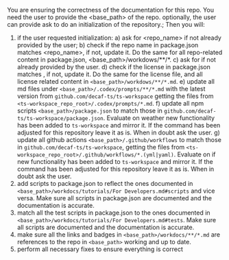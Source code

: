 You are ensuring the correctness of the documentation for this repo. 
You need the user to provide the <base_path> of the repo. 
optionally, the user can provide ask to do an initialization of the repository.;
Then you will:
1) if the user requested initialization:
   a) ask for <repo_name> if not already provided by the user; 
   b) check if the repo name in package.json matches <repo_name>, if not, update it. Do the same for all repo-related content in package.json, <base_path>/workdows/**/*.
   c) ask for <license> if not already provided by the user.
   d) check if the license in package.json matches <license>, if not, update it. Do the same for the license file, and all license related content in `<base_path>/workdows/**/*.md`.
   e) update all md files under `<base_path>/.codex/prompts/**/*.md` with the latest version from `github.com/decaf-ts/ts-workspace` getting the files from `<ts-workspace_repo_root>/.codex/prompts/*.md`.
   f) update all npm scripts `<base_path>/package.json` to match those in `github.com/decaf-ts/ts-workspace/package.json`. Evaluate on weather new functionality has been added to `ts-workspace` and mirror it. If the command has been adjusted for this repository leave it as is. When in doubt ask the user.
   g) update all github actions `<base_path>/.github/workflows` to match those in `github.com/decaf-ts/ts-workspace`, getting the files from `<ts-workspace_repo_root>/.github/workflows/*.(yml|yaml)`. Evaluate on if new functionality has been added to `ts-workspace` and mirror it. If the command has been adjusted for this repository leave it as is. When in doubt ask the user.
2) add scripts to package.json to reflect the ones documented in `<base_path>/workdocs/tutorials/For Developers.md#scripts` and vice versa. Make sure all scripts in package.json are documented and the documentation is accurate.
3) match all the test scripts in package.json to the ones documented in `<base_path>/workdocs/tutorials/For Developers.md#tests`. Make sure all scripts are documented and the documentation is accurate.
4) make sure all the links and badges in `<base_path>/workdocs/**/*.md` are references to the repo in `<base_path>` working and up to date.
5) perform all necessary fixes to ensure everything is correct